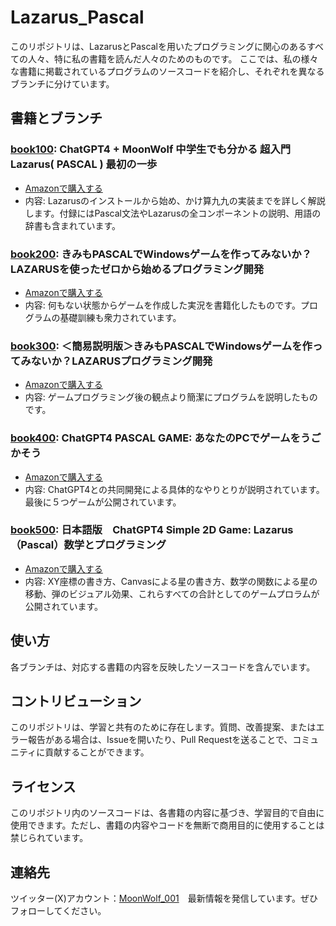 # Lazarus_Pascal

このリポジトリは、LazarusとPascalを用いたプログラミングに関心のあるすべての人々、特に私の書籍を読んだ人々のためのものです。
ここでは、私の様々な書籍に掲載されているプログラムのソースコードを紹介し、それぞれを異なるブランチに分けています。

## 書籍とブランチ

### [book100](https://github.com/moonwolf001/Lazarus_Pascal/tree/book100): ChatGPT4 + MoonWolf 中学生でも分かる 超入門 Lazarus( PASCAL ) 最初の一歩
- [Amazonで購入する](https://www.amazon.co.jp/dp/B0CQT4WTB1)
- 内容: Lazarusのインストールから始め、かけ算九九の実装までを詳しく解説します。付録にはPascal文法やLazarusの全コンポーネントの説明、用語の辞書も含まれています。

### [book200](https://github.com/moonwolf001/Lazarus_Pascal/tree/book200): きみもPASCALでWindowsゲームを作ってみないか？LAZARUSを使ったゼロから始めるプログラミング開発
- [Amazonで購入する](https://www.amazon.co.jp/dp/B0CD2RZ3DF)
- 内容: 何もない状態からゲームを作成した実況を書籍化したものです。プログラムの基礎訓練も衆力されています。

### [book300](https://github.com/moonwolf001/Lazarus_Pascal/tree/book300): ＜簡易説明版＞きみもPASCALでWindowsゲームを作ってみないか？LAZARUSプログラミング開発
- [Amazonで購入する](https://www.amazon.co.jp/dp/B0CDSCVNC8)
- 内容: ゲームプログラミング後の観点より簡潔にプログラムを説明したものです。

### [book400](https://github.com/moonwolf001/Lazarus_Pascal/tree/book400): ChatGPT4 PASCAL GAME: あなたのPCでゲームをうごかそう
- [Amazonで購入する](https://www.amazon.co.jp/dp/B0CPCJBJK7)
- 内容: ChatGPT4との共同開発による具体的なやりとりが説明されています。最後に５つゲームが公開されています。

### [book500](https://github.com/moonwolf001/Lazarus_Pascal/tree/book500): 日本語版　ChatGPT4 Simple 2D Game: Lazarus（Pascal）数学とプログラミング
- [Amazonで購入する](https://www.amazon.co.jp/dp/B0CW18PHYL)
- 内容: XY座標の書き方、Canvasによる星の書き方、数学の関数による星の移動、弾のビジュアル効果、これらすべての合計としてのゲームプロラムが公開されています。

## 使い方

各ブランチは、対応する書籍の内容を反映したソースコードを含んでいます。

## コントリビューション

このリポジトリは、学習と共有のために存在します。質問、改善提案、またはエラー報告がある場合は、Issueを開いたり、Pull Requestを送ることで、コミュニティに貢献することができます。

## ライセンス

このリポジトリ内のソースコードは、各書籍の内容に基づき、学習目的で自由に使用できます。ただし、書籍の内容やコードを無断で商用目的に使用することは禁じられています。

## 連絡先

ツイッター(X)アカウント：[MoonWolf_001](https://twitter.com/MoonWolf_001)　最新情報を発信しています。ぜひフォローしてください。

